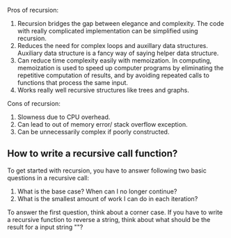 Pros of recursion:

1. Recursion bridges the gap between elegance and complexity. The code with really complicated implementation can be simplified using recursion.
2. Reduces the need for complex loops and auxillary data structures.
   Auxiliary data structure is a fancy way of saying helper data structure.
3. Can reduce time complexity easily with memoization.
   In computing, memoization is used to speed up computer programs by eliminating the repetitive computation of results, and by avoiding repeated calls to functions that process the same input.
4. Works really well recursive structures like trees and graphs.

Cons of recursion:

1. Slowness due to CPU overhead.
2. Can lead to out of memory error/ stack overflow exception.
3. Can be unnecessarily complex if poorly constructed.

## How to write a recursive call function?

To get started with recursion, you have to answer following two basic questions in a recursive call:

1. What is the base case? When can I no longer continue?
2. What is the smallest amount of work I can do in each iteration?

To answer the first question, think about a corner case. If you have to write a recursive function to reverse a string, think about what should be the result for a input string ""?
